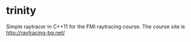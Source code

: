 trinity
=======

Simple raytracer in C++11 for the FMI raytracing course.
The course site is http://raytracing-bg.net/
